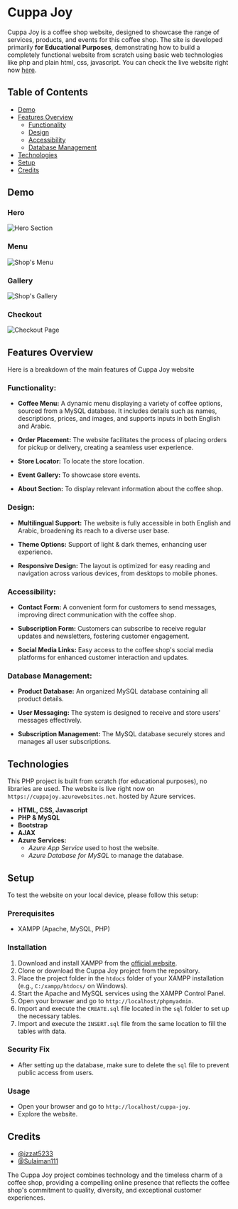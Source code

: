 # Cuppa Joy

Cuppa Joy is a coffee shop website, designed to showcase the range of services, products, and events for this coffee
shop. The site is developed primarily **for Educational Purposes**, demonstrating how to build a completely functional
website from scratch using basic web technologies like php and plain html, css, javascript.
You can check the live website right now [here](https://cuppajoy.azurewebsites.net).

## Table of Contents

- [Demo](#demo)
- [Features Overview](#features-overview)
    - [Functionality](#functionality)
    - [Design](#design)
    - [Accessibility](#accessibility)
    - [Database Management](#database-management)
- [Technologies](#technologies)
- [Setup](#setup)
- [Credits](#credits)

## Demo

### Hero

![Hero Section](https://github.com/izzat5233/cuppa-joy/assets/92182269/6916b85d-54b2-4831-b87b-d70b6b145070)

### Menu

![Shop's Menu](https://github.com/izzat5233/cuppa-joy/assets/92182269/a37f487a-c897-4f1c-8f0c-eba1e85f4e1a)

### Gallery

![Shop's Gallery](https://github.com/izzat5233/cuppa-joy/assets/92182269/985124d0-a457-4812-ba09-ed4ef32ee037)

### Checkout

![Checkout Page](https://github.com/izzat5233/cuppa-joy/assets/92182269/a9ccb463-663a-424e-b092-cb5cb59df26a)

## Features Overview

Here is a breakdown of the main features of Cuppa Joy website

### Functionality:

- **Coffee Menu:** A dynamic menu displaying a variety of coffee options, sourced from a MySQL database. It includes
  details such as names, descriptions, prices, and images, and supports inputs in both English and Arabic.

- **Order Placement:** The website facilitates the process of placing orders for pickup or delivery, creating a seamless
  user experience.

- **Store Locator:** To locate the store location.

- **Event Gallery:** To showcase store events.

- **About Section:** To display relevant information about the coffee shop.

### Design:

- **Multilingual Support:** The website is fully accessible in both English and Arabic, broadening its reach to a
  diverse user base.

- **Theme Options:** Support of light & dark themes, enhancing user experience.

- **Responsive Design:** The layout is optimized for easy reading and navigation across various devices, from desktops
  to mobile phones.

### Accessibility:

- **Contact Form:** A convenient form for customers to send messages, improving direct communication with the coffee
  shop.

- **Subscription Form:** Customers can subscribe to receive regular updates and newsletters, fostering customer
  engagement.

- **Social Media Links:** Easy access to the coffee shop's social media platforms for enhanced customer interaction and
  updates.

### Database Management:

- **Product Database:** An organized MySQL database containing all product details.

- **User Messaging:** The system is designed to receive and store users' messages effectively.

- **Subscription Management:** The MySQL database securely stores and manages all user subscriptions.

## Technologies

This PHP project is built from scratch (for educational purposes), no libraries are used.
The website is live right now on `https://cuppajoy.azurewebsites.net`. hosted by Azure services.

- **HTML, CSS, Javascript**
- **PHP & MySQL**
- **Bootstrap**
- **AJAX**
- **Azure Services:**
    - *Azure App Service* used to host the website.
    - *Azure Database for MySQL* to manage the database.

## Setup

To test the website on your local device, please follow this setup:

### Prerequisites

- XAMPP (Apache, MySQL, PHP)

### Installation

1. Download and install XAMPP from the [official website](https://www.apachefriends.org/index.html).
2. Clone or download the Cuppa Joy project from the repository.
3. Place the project folder in the `htdocs` folder of your XAMPP installation (e.g., `C:/xampp/htdocs/` on Windows).
4. Start the Apache and MySQL services using the XAMPP Control Panel.
5. Open your browser and go to `http://localhost/phpmyadmin`.
6. Import and execute the `CREATE.sql` file located in the `sql` folder to set up the necessary tables.
7. Import and execute the `INSERT.sql` file from the same location to fill the tables with data.

### Security Fix

- After setting up the database, make sure to delete the `sql` file to prevent public access from users.

### Usage

- Open your browser and go to `http://localhost/cuppa-joy`.
- Explore the website.

## Credits

- [@izzat5233](https://github.com/izzat5233)
- [@Sulaiman111](https://github.com/Sulaiman111)

The Cuppa Joy project combines technology and the timeless charm of a coffee shop, providing a compelling online
presence that reflects the coffee shop's commitment to quality, diversity, and exceptional customer experiences.
